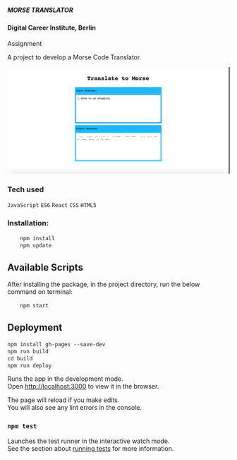 ##### MORSE TRANSLATOR

#### Digital Career Institute, Berlin

Assignment

A project to develop a Morse Code Translator.

![screenshot Morse Code Translator](morse-translator.png)

### Tech used

`JavaScript`
`ES6`
`React`
`CSS`
`HTML5`

### Installation:

```
    npm install
    npm update
```

## Available Scripts

After installing the package, in the project directory, run the below command on terminal:

```
    npm start
```

## Deployment

```
npm install gh-pages --save-dev
npm run build
cd build
npm run deploy

```

Runs the app in the development mode.<br>
Open [http://localhost:3000](http://localhost:3000) to view it in the browser.

The page will reload if you make edits.<br>
You will also see any lint errors in the console.

### `npm test`

Launches the test runner in the interactive watch mode.<br>
See the section about [running tests](https://facebook.github.io/create-react-app/docs/running-tests) for more information.

